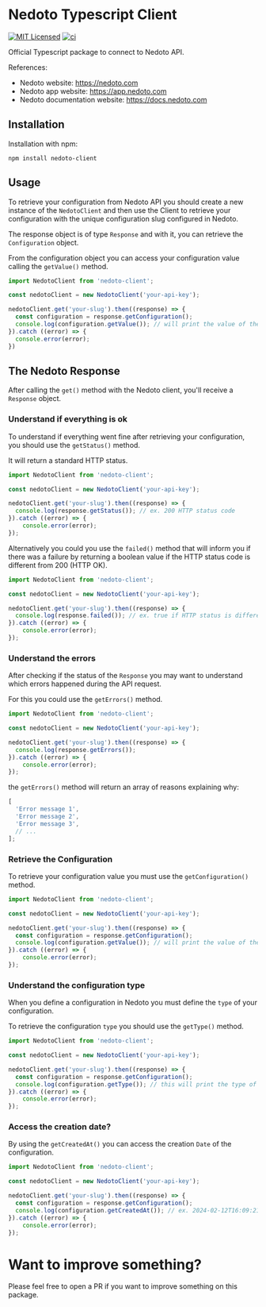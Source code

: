 # Nedoto Typescript Client

[![MIT Licensed](https://img.shields.io/badge/license-MIT-brightgreen.svg?style=flat-square)](LICENSE) [![ci](https://github.com/nedoto/typescript-client/actions/workflows/ci.yml/badge.svg?branch=main)](https://github.com/nedoto/typescript-client/actions/workflows/ci.yml)

Official Typescript package to connect to Nedoto API.

References:

- Nedoto website: https://nedoto.com
- Nedoto app website: https://app.nedoto.com
- Nedoto documentation website: https://docs.nedoto.com

## Installation

Installation with npm:

```shell
npm install nedoto-client
```

## Usage

To retrieve your configuration from Nedoto API you should create a new instance of the `NedotoClient` and then use the
Client to retrieve your configuration with the unique configuration slug configured in Nedoto.

The response object is of type `Response` and with it, you can retrieve the `Configuration` object.

From the configuration object you can access your configuration value calling the `getValue()` method.

```typescript
import NedotoClient from 'nedoto-client';

const nedotoClient = new NedotoClient('your-api-key');

nedotoClient.get('your-slug').then((response) => {
  const configuration = response.getConfiguration();
  console.log(configuration.getValue()); // will print the value of the Configuration saved in https://app.nedoto.com/configurations
}).catch ((error) => {
  console.error(error);
})
```

## The Nedoto Response

After calling the `get()` method with the Nedoto client, you'll receive a `Response` object.

### Understand if everything is ok

To understand if everything went fine after retrieving your configuration, you should use the `getStatus()` method.

It will return a standard HTTP status.

```typescript
import NedotoClient from 'nedoto-client';

const nedotoClient = new NedotoClient('your-api-key');

nedotoClient.get('your-slug').then((response) => {
  console.log(response.getStatus()); // ex. 200 HTTP status code
}).catch ((error) => {
    console.error(error);
});
```

Alternatively you could you use the `failed()` method that will inform you if there was a failure by returning a boolean
value if the HTTP status code is different from 200 (HTTP OK).

```typescript
import NedotoClient from 'nedoto-client';

const nedotoClient = new NedotoClient('your-api-key');

nedotoClient.get('your-slug').then((response) => {
  console.log(response.failed()); // ex. true if HTTP status is different from 200
}).catch ((error) => {
    console.error(error);
});
```

### Understand the errors

After checking if the status of the `Response` you may want to understand which errors happened during the API request.

For this you could use the `getErrors()` method.

```typescript
import NedotoClient from 'nedoto-client';

const nedotoClient = new NedotoClient('your-api-key');

nedotoClient.get('your-slug').then((response) => {
  console.log(response.getErrors());
}).catch ((error) => {
    console.error(error);
});
```

the `getErrors()` method will return an array of reasons explaining why:

```typescript
[
  'Error message 1',
  'Error message 2',
  'Error message 3',
  // ...
];
```

### Retrieve the Configuration

To retrieve your configuration value you must use the `getConfiguration()` method.

```typescript
import NedotoClient from 'nedoto-client';

const nedotoClient = new NedotoClient('your-api-key');

nedotoClient.get('your-slug').then((response) => {
  const configuration = response.getConfiguration();
  console.log(configuration.getValue()); // will print the value of the Configuration saved in https://app.nedoto.com/configurations
}).catch ((error) => {
    console.error(error);
});
```

### Understand the configuration type

When you define a configuration in Nedoto you must define the `type` of your configuration.

To retrieve the configuration `type` you should use the `getType()` method.

```typescript
import NedotoClient from 'nedoto-client';

const nedotoClient = new NedotoClient('your-api-key');

nedotoClient.get('your-slug').then((response) => {
  const configuration = response.getConfiguration();
  console.log(configuration.getType()); // this will print the type of the configuration saved in https://app.nedoto.com/configurations, ex. 'string', 'int', 'json', etc.
}).catch ((error) => {
    console.error(error);
});
```

### Access the creation date?

By using the `getCreatedAt()` you can access the creation `Date` of the configuration.

```typescript
import NedotoClient from 'nedoto-client';

const nedotoClient = new NedotoClient('your-api-key');

nedotoClient.get('your-slug').then((response) => {
  const configuration = response.getConfiguration();
  console.log(configuration.getCreatedAt()); // ex. 2024-02-12T16:09:21+00:00
}).catch ((error) => {
    console.error(error);
});
```

# Want to improve something?

Please feel free to open a PR if you want to improve something on this package.

